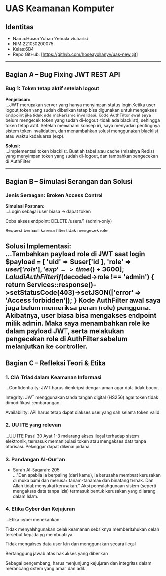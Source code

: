# UAS Keamanan Komputer

## Identitas
- Nama:Hosea Yohan Yehuda vicharist
- NIM:221080200075
- Kelas:6B4
- Repo GitHub: [https://github.com/hoseayohanyv/uas-new.git]

---

## Bagian A – Bug Fixing JWT REST API

### Bug 1: Token tetap aktif setelah logout
**Penjelasan:**  
...JWT merupakan server yang hanya menyimpan status login.Ketika user logout,token yang sudah diberikan tetap bisa digunakan untuk mengakses endpoint jika tidak ada mekanisme invalidasi.
Kode AuthFilter awal saya belum mengecek token yang sudah di-logout (tidak ada blacklist), sehingga token tetap aktif. Setelah memahami konsep ini, saya menyadari pentingnya sistem token invalidation, dan menambahkan solusi menggunakan blacklist atau waktu kadaluarsa (exp).

**Solusi:**  
...Implementasi token blacklist. Buatlah tabel atau cache (misalnya Redis) yang menyimpan token yang sudah di-logout, dan tambahkan pengecekan di AuthFilter

---

## Bagian B – Simulasi Serangan dan Solusi

### Jenis Serangan: Broken Access Control  
**Simulasi Postman:**  
...Login sebagai user biasa → dapat token

Coba akses endpoint: DELETE /users/1 (admin-only)

Request berhasil karena filter tidak mengecek role

**Solusi Implementasi:**  
...Tambahkan payload role di JWT saat login 
$payload = [
    'uid' => $user['id'],
    'role' => $user['role'],
    'exp'  => time() + 3600
];
Lalu di AuthFilter
if ($decoded->role !== 'admin') {
    return Services::response()->setStatusCode(403)->setJSON(['error' => 'Access forbidden']);
}
Kode AuthFilter awal saya juga belum memeriksa peran (role) pengguna. Akibatnya, user biasa bisa mengakses endpoint milik admin. Maka saya menambahkan role ke dalam payload JWT, serta melakukan pengecekan role di AuthFilter sebelum melanjutkan ke controller.
---

## Bagian C – Refleksi Teori & Etika

### 1. CIA Triad dalam Keamanan Informasi  
...Confidentiality: JWT harus dienkripsi dengan aman agar data tidak bocor.

Integrity: JWT menggunakan tanda tangan digital (HS256) agar token tidak dimodifikasi sembarangan.

Availability: API harus tetap dapat diakses user yang sah selama token valid.

### 2. UU ITE yang relevan  
...UU ITE Pasal 30 Ayat 1-3 melarang akses ilegal terhadap sistem elektronik, termasuk memanipulasi token atau mengakses data tanpa otorisasi. Pelanggar dapat dikenai pidana.

### 3. Pandangan Al-Qur'an  
- Surah Al-Baqarah: 205  
..."Dan apabila ia berpaling (dari kamu), ia berusaha membuat kerusakan di muka bumi dan merusak tanam-tanaman dan binatang ternak. Dan Allah tidak menyukai kerusakan."
Aksi penyalahgunaan sistem (seperti mengakses data tanpa izin) termasuk bentuk kerusakan yang dilarang dalam Islam.

### 4. Etika Cyber dan Kejujuran  
...Etika cyber menekankan:

Tidak menyalahgunakan celah keamanan sebaiknya memberitahukan celah tersebut kepada yg membuatnya

Tidak mengakses data user lain dan menggunakan secara ilegal

Bertanggung jawab atas hak akses yang diberikan

Sebagai pengembang, harus menjunjung kejujuran dan integritas dalam merancang sistem yang aman dan adil.

